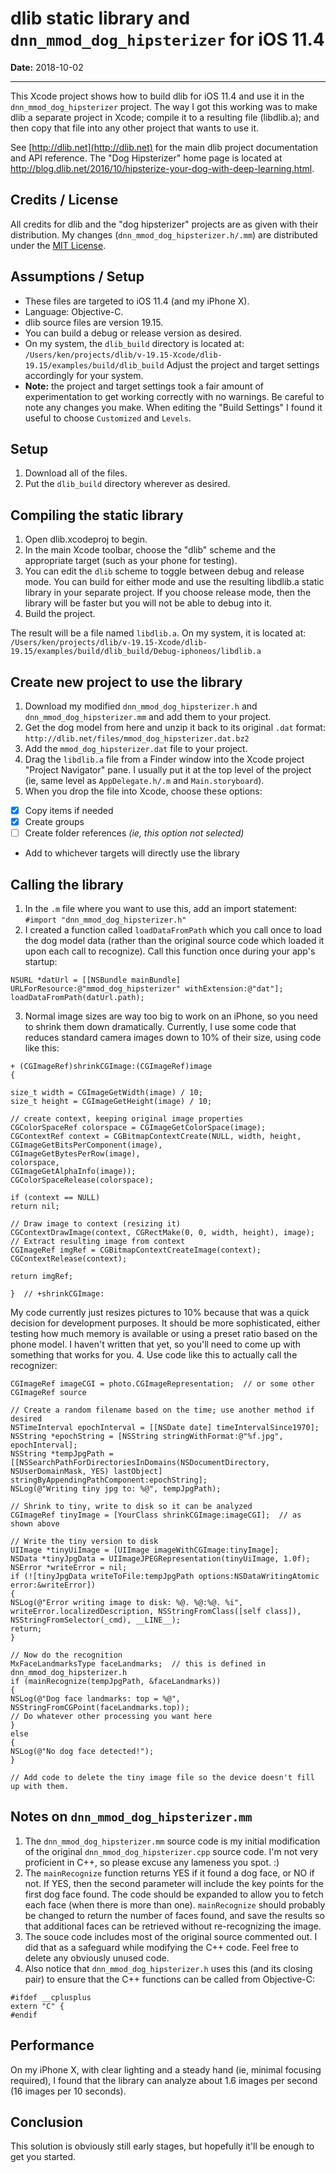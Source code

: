 # dlib static library and `dnn_mmod_dog_hipsterizer` for iOS 11.4

**Date:** 2018-10-02

---

This Xcode project shows how to build dlib for iOS 11.4 and use it in the `dnn_mmod_dog_hipsterizer` project. The way I got this working was to make dlib a separate project in Xcode; compile it to a resulting file (libdlib.a); and then copy that file into any other project that wants to use it.

See [http://dlib.net](http://dlib.net) for the main dlib project documentation and API reference. The "Dog Hipsterizer" home page is located at http://blog.dlib.net/2016/10/hipsterize-your-dog-with-deep-learning.html.


## Credits / License
All credits for dlib and the "dog hipsterizer" projects are as given with their distribution. My changes (`dnn_mmod_dog_hipsterizer.h/.mm`) are distributed under the [MIT License](https://choosealicense.com/licenses/mit/).


## Assumptions / Setup
- These files are targeted to iOS 11.4 (and my iPhone X).
- Language: Objective-C.
- dlib source files are version 19.15.
- You can build a debug or release version as desired.
- On my system, the `dlib_build` directory is located at:
`/Users/ken/projects/dlib/v-19.15-Xcode/dlib-19.15/examples/build/dlib_build`
Adjust the project and target settings accordingly for your system.
- **Note:** the project and target settings took a fair amount of experimentation to get working correctly with no warnings. Be careful to note any changes you make. When editing the "Build Settings" I found it useful to choose `Customized` and `Levels`.

## Setup 
1. Download all of the files.
2. Put the `dlib_build` directory wherever as desired.


## Compiling the static library
1. Open dlib.xcodeproj to begin.
2. In the main Xcode toolbar, choose the "dlib" scheme and the appropriate target (such as your phone for testing).
3. You can edit the `dlib` scheme to toggle between debug and release mode. You can build for either mode and use the resulting libdlib.a static library in your separate project. If you choose release mode, then the library will be faster but you will not be able to debug into it.
4. Build the project.

The result will be a file named `libdlib.a`. On my system, it is located at:
`/Users/ken/projects/dlib/v-19.15-Xcode/dlib-19.15/examples/build/dlib_build/Debug-iphoneos/libdlib.a`


## Create new project to use the library
1. Download my modified `dnn_mmod_dog_hipsterizer.h` and `dnn_mmod_dog_hipsterizer.mm` and add them to your project.
2. Get the dog model from here and unzip it back to its original `.dat` format:
`http://dlib.net/files/mmod_dog_hipsterizer.dat.bz2`
3. Add the `mmod_dog_hipsterizer.dat` file to your project.
4. Drag the `libdlib.a` file from a Finder window into the Xcode project "Project Navigator" pane. I usually put it at the top level of the project (ie, same level as `AppDelegate.h/.m` and `Main.storyboard`).
5. When you drop the file into Xcode, choose these options:
- [x] Copy items if needed
- [x] Create groups
- [ ] Create folder references   *(ie, this option not selected)*
- Add to whichever targets will directly use the library


## Calling the library
1. In the `.m` file where you want to use this, add an import statement:
`#import "dnn_mmod_dog_hipsterizer.h"`
2. I created a function called `loadDataFromPath` which you call once to load the dog model data (rather than the original source code which loaded it upon each call to recognize). Call this function once during your app's startup:
```
NSURL *datUrl = [[NSBundle mainBundle] URLForResource:@"mmod_dog_hipsterizer" withExtension:@"dat"];
loadDataFromPath(datUrl.path);
```
3. Normal image sizes are way too big to work on an iPhone, so you need to shrink them down dramatically. Currently, I use some code that reduces standard camera images down to 10% of their size, using code like this:
```
+ (CGImageRef)shrinkCGImage:(CGImageRef)image
{

size_t width = CGImageGetWidth(image) / 10;
size_t height = CGImageGetHeight(image) / 10;

// create context, keeping original image properties
CGColorSpaceRef colorspace = CGImageGetColorSpace(image);
CGContextRef context = CGBitmapContextCreate(NULL, width, height,
CGImageGetBitsPerComponent(image),
CGImageGetBytesPerRow(image),
colorspace,
CGImageGetAlphaInfo(image));
CGColorSpaceRelease(colorspace);

if (context == NULL)
return nil;

// Draw image to context (resizing it)
CGContextDrawImage(context, CGRectMake(0, 0, width, height), image);
// Extract resulting image from context
CGImageRef imgRef = CGBitmapContextCreateImage(context);
CGContextRelease(context);

return imgRef;

}  // +shrinkCGImage:
````
My code currently just resizes pictures to 10% because that was a quick decision for development purposes. It should be more sophisticated, either testing how much memory is available or using a preset ratio based on the phone model. I haven't written that yet, so you'll need to come up with something that works for you.
4. Use code like this to actually call the recognizer:
```
CGImageRef imageCGI = photo.CGImageRepresentation;  // or some other CGImageRef source

// Create a random filename based on the time; use another method if desired
NSTimeInterval epochInterval = [[NSDate date] timeIntervalSince1970];
NSString *epochString = [NSString stringWithFormat:@"%f.jpg", epochInterval];
NSString *tempJpgPath = [[NSSearchPathForDirectoriesInDomains(NSDocumentDirectory, NSUserDomainMask, YES) lastObject] stringByAppendingPathComponent:epochString];
NSLog(@"Writing tiny jpg to: %@", tempJpgPath);

// Shrink to tiny, write to disk so it can be analyzed
CGImageRef tinyImage = [YourClass shrinkCGImage:imageCGI];  // as shown above

// Write the tiny version to disk
UIImage *tinyUiImage = [UIImage imageWithCGImage:tinyImage];
NSData *tinyJpgData = UIImageJPEGRepresentation(tinyUiImage, 1.0f);
NSError *writeError = nil;
if (![tinyJpgData writeToFile:tempJpgPath options:NSDataWritingAtomic error:&writeError])
{
NSLog(@"Error writing image to disk: %@. %@:%@. %i", writeError.localizedDescription, NSStringFromClass([self class]), NSStringFromSelector(_cmd), __LINE__);
return;
}

// Now do the recognition
MxFaceLandmarksType faceLandmarks;  // this is defined in dnn_mmod_dog_hipsterizer.h
if (mainRecognize(tempJpgPath, &faceLandmarks))
{
NSLog(@"Dog face landmarks: top = %@", NSStringFromCGPoint(faceLandmarks.top));
// Do whatever other processing you want here
}
else
{
NSLog(@"No dog face detected!");
}

// Add code to delete the tiny image file so the device doesn't fill up with them.
```


## Notes on `dnn_mmod_dog_hipsterizer.mm`
1. The `dnn_mmod_dog_hipsterizer.mm` source code is my initial modification of the original `dnn_mmod_dog_hipsterizer.cpp` source code. I'm not very proficient in C++, so please excuse any lameness you spot. :)
2. The `mainRecognize` function returns YES if it found a dog face, or NO if not. If YES, then the second parameter will include the key points for the first dog face found. The code should be expanded to allow you to fetch each face (when there is more than one). `mainRecognize` should probably be changed to return the number of faces found, and save the results so that additional faces can be retrieved without re-recognizing the image.
3. The souce code includes most of the original source commented out. I did that as a safeguard while modifying the C++ code. Feel free to delete any obviously unused code.
4. Also notice that `dnn_mmod_dog_hipsterizer.h` uses this (and its closing pair) to ensure that the C++ functions can be called from Objective-C:
```
#ifdef __cplusplus
extern "C" {
#endif
```

## Performance

On my iPhone X, with clear lighting and a steady hand (ie, minimal focusing required), I found that the library can analyze about 1.6 images per second (16 images per 10 seconds).


## Conclusion
This solution is obviously still early stages, but hopefully it'll be enough to get you started.
